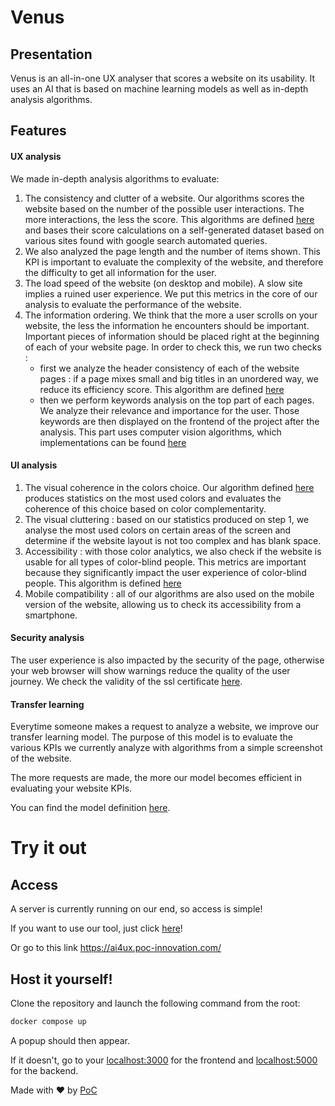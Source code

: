 # Venus

## Presentation
Venus is an all-in-one UX analyser that scores a website on its usability.
It uses an AI that is based on machine learning models as well as in-depth analysis algorithms.

## Features

#### UX analysis

We made in-depth analysis algorithms to evaluate:

1. The consistency and clutter of a website. Our algorithms scores the website based on the number of the possible user interactions. The more interactions, the less the score. This algorithms are defined [here](https://github.com/AI4UX/2020_PoC/blob/master/back/clutter.py) and bases their score calculations on a self-generated dataset based on various sites found with google search automated queries.
2. We also analyzed the page length and the number of items shown. This KPI is important to evaluate the complexity of the website, and therefore the difficulty to get all information for the user.
3. The load speed of the website (on desktop and mobile). A slow site implies a ruined user experience. We put this metrics in the core of our analysis to evaluate the performance of the website.
4. The information ordering. We think that the more a user scrolls on your website, the less the information he encounters should be important. Important pieces of information should be placed right at the beginning of each of your website page. In order to check this, we run two checks :
     * first we analyze the header consistency of each of the website pages : if a page mixes small and big titles in an unordered way, we reduce its efficiency score. This algorithm are defined [here](https://github.com/AI4UX/2020_PoC/blob/master/back/analysis.py)
     * then we perform keywords analysis on the top part of each pages. We analyze their relevance and importance for the user. Those keywords are then displayed on the frontend of the project after the analysis. This part uses computer vision algorithms, which implementations can be found [here](https://github.com/AI4UX/2020_PoC/blob/master/back/analysis.py)


#### UI analysis

1. The visual coherence in the colors choice. Our algorithm defined [here](https://github.com/AI4UX/2020_PoC/blob/master/back/color.py) produces statistics on the most used colors and evaluates the coherence of this choice based on color complementarity.
2. The visual cluttering : based on our statistics produced on step 1, we analyse the most used colors on certain areas of the screen and determine if the website layout is not too complex and has blank space.
3. Accessibility : with those color analytics, we also check if the website is usable for all types of color-blind people. This metrics are important because they significantly impact the user experience of color-blind people. This algorithm is defined [here](https://github.com/AI4UX/2020_PoC/blob/master/back/color.py)
4. Mobile compatibility : all of our algorithms are also used on the mobile version of the website, allowing us to check its accessibility from a smartphone.


#### Security analysis

The user experience is also impacted by the security of the page, otherwise your web browser will show warnings reduce the quality of the user journey. We check the validity of the ssl certificate [here](https://github.com/AI4UX/2020_PoC/blob/master/back/analysis.py).

#### Transfer learning

Everytime someone makes a request to analyze a website, we improve our transfer learning model. The purpose of this model is to evaluate the various KPIs we currently analyze with algorithms from a simple screenshot of the website.

The more requests are made, the more our model becomes efficient in evaluating your website KPIs.

You can find the model definition [here](https://github.com/AI4UX/2020_PoC/blob/master/back/models.py).

# Try it out

## Access

A server is currently running on our end, so access is simple!

If you want to use our tool, just click [here](https://ai4ux.poc-innovation.com/)!

Or go to this link https://ai4ux.poc-innovation.com/

## Host it yourself!

Clone the repository and launch the following command from the root:
```bash
docker compose up
```
A popup should then appear.

If it doesn't, go to your [localhost:3000](http://localhost:3000) for the frontend and [localhost:5000](http://localhost:5000) for the backend.

Made with :heart: by [PoC](http://poc-innovation.com)
